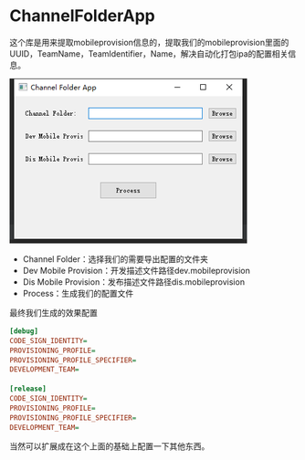 # ChannelFolderApp
这个库是用来提取mobileprovision信息的，提取我们的mobileprovision里面的UUID，TeamName，TeamIdentifier，Name，解决自动化打包ipa的配置相关信息。

![image-20231013144609777](image-20231013144609777.png)

- Channel Folder：选择我们的需要导出配置的文件夹
- Dev Mobile Provision：开发描述文件路径dev.mobileprovision
- Dis Mobile Provision：发布描述文件路径dis.mobileprovision
- Process：生成我们的配置文件

最终我们生成的效果配置

```ini
[debug]
CODE_SIGN_IDENTITY=
PROVISIONING_PROFILE=
PROVISIONING_PROFILE_SPECIFIER=
DEVELOPMENT_TEAM=

[release]
CODE_SIGN_IDENTITY=
PROVISIONING_PROFILE=
PROVISIONING_PROFILE_SPECIFIER=
DEVELOPMENT_TEAM=
```

当然可以扩展成在这个上面的基础上配置一下其他东西。
